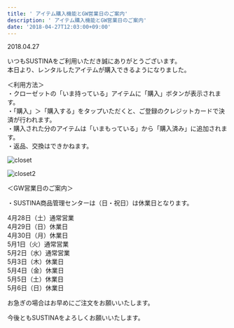 ```yaml
---
title: ' アイテム購入機能とGW営業日のご案内'
description: ' アイテム購入機能とGW営業日のご案内'
date: '2018-04-27T12:03:00+09:00'
---
```

2018.04.27

いつもSUSTINAをご利用いただき誠にありがとうございます。\
本日より、レンタルしたアイテムが購入できるようになりました。  

＜利用方法＞\
・クローゼットの「いま持っている」アイテムに「購入」ボタンが表示されます。\
・「購入」＞「購入する」をタップいただくと、ご登録のクレジットカードで決済が行われます。\
・購入された分のアイテムは「いまもっている」から「購入済み」に追加されます。\
・返品、交換はできかねます。


![closet](https://sustina.co/images/purchase_closet_1.png "closet")  

![closet2](https://sustina.co/images/purchase_closet_2.png "closet2")  

＜GW営業日のご案内＞  

・SUSTINA商品管理センターは（日・祝日）は休業日となります。  

4月28日（土）通常営業  
4月29日（日）休業日  
4月30日（月）休業日  
5月1日（火）通常営業  
5月2日（水）通常営業  
5月3日（木）休業日  
5月4日（金）休業日  
5月5日（土）休業日  
5月6日（日）休業日  

お急ぎの場合はお早めにご注文をお願いいたします。  

今後ともSUSTINAをよろしくお願いいたします。
